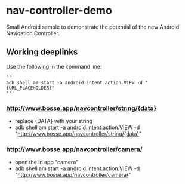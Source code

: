 # nav-controller-demo

Small Android sample to demonstrate the potential of the new Android Navigation Controller.


## Working deeplinks

Use the following in the command line:
    
    '''
    adb shell am start -a android.intent.action.VIEW -d "{URL_PLACEHOLDER}" 
    '''
    
### http://www.bosse.app/navcontroller/string/{data}
- replace {DATA} with your string
- adb shell am start -a android.intent.action.VIEW -d "http://www.bosse.app/navcontroller/string/{data}"


### http://www.bosse.app/navcontroller/camera/
- open the in app "camera"
- adb shell am start -a android.intent.action.VIEW -d "http://www.bosse.app/navcontroller/camera/"

